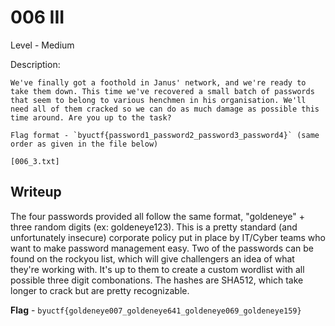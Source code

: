 # 006 III
Level - Medium

Description:
```
We've finally got a foothold in Janus' network, and we're ready to take them down. This time we've recovered a small batch of passwords that seem to belong to various henchmen in his organisation. We'll need all of them cracked so we can do as much damage as possible this time around. Are you up to the task?

Flag format - `byuctf{password1_password2_password3_password4}` (same order as given in the file below)

[006_3.txt]
```

## Writeup
The four passwords provided all follow the same format, "goldeneye" + three random digits (ex: goldeneye123). This is a pretty standard (and unfortunately insecure) corporate policy put in place by IT/Cyber teams who want to make password management easy. Two of the passwords can be found on the rockyou list, which will give challengers an idea of what they're working with. It's up to them to create a custom wordlist with all possible three digit combonations. The hashes are SHA512, which take longer to crack but are pretty recognizable.

**Flag** - `byuctf{goldeneye007_goldeneye641_goldeneye069_goldeneye159}`